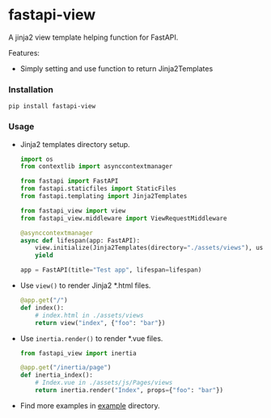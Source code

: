 # fastapi-view

A jinja2 view template helping function for FastAPI.

Features:

- Simply setting and use function to return Jinja2Templates

### Installation

```shell
pip install fastapi-view
```

### Usage

- Jinja2 templates directory setup.

  ```python
  import os
  from contextlib import asynccontextmanager

  from fastapi import FastAPI
  from fastapi.staticfiles import StaticFiles
  from fastapi.templating import Jinja2Templates

  from fastapi_view import view
  from fastapi_view.middleware import ViewRequestMiddleware

  @asynccontextmanager
  async def lifespan(app: FastAPI):
      view.initialize(Jinja2Templates(directory="./assets/views"), use_vite=True)
      yield

  app = FastAPI(title="Test app", lifespan=lifespan)
  ```

- Use `view()` to render Jinja2 *.html files.

  ```python
  @app.get("/")
  def index():
      # index.html in ./assets/views
      return view("index", {"foo": "bar"})
  ```

- Use `inertia.render()` to render *.vue files.

  ```python
  from fastapi_view import inertia

  @app.get("/inertia/page")
  def inertia_index():
      # Index.vue in ./assets/js/Pages/views
      return inertia.render("Index", props={"foo": "bar"})
  ```

- Find more examples in [example](./example) directory.
